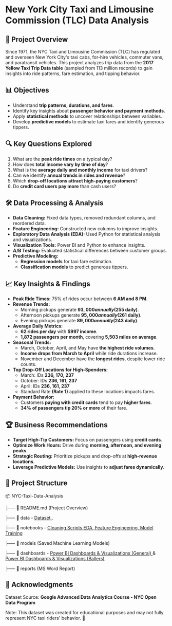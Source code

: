 # **New York City Taxi and Limousine Commission (TLC) Data Analysis**

## **📌 Project Overview**
Since 1971, the NYC Taxi and Limousine Commission (TLC) has regulated and overseen New York City's taxi cabs, for-hire vehicles, commuter vans, and paratransit vehicles. This project analyzes trip data from the **2017 Yellow Taxi Trip Data table** (sampled from 113 million records) to gain insights into ride patterns, fare estimation, and tipping behavior.

## **📊 Objectives**
- Understand **trip patterns, durations, and fares**.
- Identify key insights about **passenger behavior and payment methods**.
- Apply **statistical methods** to uncover relationships between variables.
- Develop **predictive models** to estimate taxi fares and identify generous tippers.

## **🔍 Key Questions Explored**
1. What are the **peak ride times** on a typical day?
2. How does **total income vary by time of day**?
3. What is the **average daily and monthly income** for taxi drivers?
4. Can we identify **annual trends in rides and revenue**?
5. Which **drop-off locations attract high-paying customers**?
6. Do **credit card users pay more** than cash users?

## **🛠️ Data Processing & Analysis**
- **Data Cleaning:** Fixed data types, removed redundant columns, and reordered data.
- **Feature Engineering:** Constructed new columns to improve insights.
- **Exploratory Data Analysis (EDA):** Used Python for statistical analysis and visualizations.
- **Visualization Tools:** Power BI and Python to enhance insights.
- **A/B Testing:** Evaluated statistical differences between customer groups.
- **Predictive Modeling:**
  - **Regression models** for taxi fare estimation.
  - **Classification models** to predict generous tippers.

## **📈 Key Insights & Findings**
- **Peak Ride Times:** 75% of rides occur between **6 AM and 8 PM**.
- **Revenue Trends:**
  - Morning pickups generate **$93,000 annually ($255 daily)**.
  - Afternoon pickups generate **$95,000 annually ($261 daily)**.
  - Evening pickups generate **$89,000 annually ($243 daily)**.
- **Average Daily Metrics:**
  - **62 rides per day** with **$997 income**.
  - **1,872 passengers per month**, covering **5,503 miles on average**.
- **Seasonal Trends:**
  - March, October, April, and May have **the highest ride volumes**.
  - **Income drops from March to April** while ride durations increase.
  - November and December have the **longest rides**, despite lower ride counts.
- **Top Drop-Off Locations for High-Spenders:**
  - March: IDs **236, 170, 237**
  - October: IDs **236, 161, 237**
  - April: IDs **236, 161, 237**
  - Standard Rate **(Rate 1)** applied to these locations impacts fares.
- **Payment Behavior:**
  - Customers **paying with credit cards** tend to pay **higher fares**.
  - **34% of passengers tip 20% or more** of their fare.

## **🏆 Business Recommendations**
- **Target High-Tip Customers:** Focus on passengers using **credit cards**.
- **Optimize Work Hours:** Drive during **morning, afternoon, and evening peaks**.
- **Strategic Routing:** Prioritize pickups and drop-offs at **high-revenue locations**.
- **Leverage Predictive Models:** Use insights to **adjust fares dynamically**.

## **📂 Project Structure**

📦 NYC-Taxi-Data-Analysis

├── 📄 README.md (Project Overview)

├── 📁 data  -  <a href = https://github.com/Titanking333/Taxi-Data-Project/blob/main/2017_Yellow_Taxi_Trip_Data.csv> Dataset  </a>.

├── 📁 notebooks - <a href = https://github.com/Titanking333/Taxi-Data-Project/blob/main/New%20York%20City%20Taxi%20and%20Limousine%20Commission%20(TLC).ipynb> Cleaning Scripts,EDA, Feature Engineering, Model Training </a>

├── 📁 models (Saved Machine Learning Models)

├── 📁 dashboards -  <a href = https://github.com/Titanking333/Taxi-Data-Project/blob/main/Taxi%20data%20Insight%20Report.pbix> Power BI Dashboards & Visualizations (General) </a> & <a href = https://github.com/Titanking333/Taxi-Data-Project/blob/main/Taxi%20Total%20amount%20and%20tip%20above%20average.pbix> Power BI Dashboards & Visualizations (Ballers) </a>

├── 📁 reports (MS Word Report)


## **📢 Acknowledgments**
Dataset Source: **Google Advanced Data Analytics Course - NYC Open Data Program**

Note: This dataset was created for educational purposes and may not fully represent NYC taxi riders' behavior. 🚕




